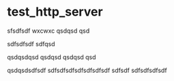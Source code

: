 # test_http_server

sfsdfsdf
wxcwxc
qsdqsd
qsd


sdfsdfsdf
sdfqsd

qsdqsdqsd
qsdqsd
qsdqsd
qsd

qsdqsdsdfsdf
sdfsdfsdfsdfsdfsdfsdf
sdfsdf
sdfsdfsdfsdf
